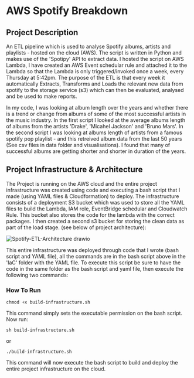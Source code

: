 # AWS Spotify Breakdown

## Project Description
An ETL pipeline which is used to analyse Spotify albums, artists and playlists - hosted on the cloud (AWS). The script is written in Python and makes use of the 'Spotipy' API to extract data. I hosted the script on AWS Lambda, I have created an AWS Event schedular rule and attached it to the Lambda so that the Lambda is only triggered/invoked once a week, every Thursday at 5:42pm. The purpose of the ETL is that every week it automatically Extracts, Transforms and Loads the relevant new data from spotify to the storage service (s3) which can then be evaluated, analysed and be used to make reports. 

In my code, I was looking at album length over the years and whether there is a trend or change from albums of some of the most successful artists in the music industry. In the first script I looked at the average albums length of albums from the artists 'Drake', 'Micahel Jackson' and 'Bruno Mars'. In the second script I was looking at albums length of artists from a famous spotify pop playlist - and this retreived album data from the last 50 years (See csv files in data folder and visualisations). I found that many of successful albums are getting shorter and shorter in duration of the years.

## Project Infrastructure & Architecture
The Project is running on the AWS cloud and the entire project infrastructure was created using code and executing a bash script that I made (using YAML files & Cloudformation) to deploy. The infrastructure consists of a deployment S3 bucket which was used to store all the YAML files to build the Lambda, IAM role, EventBridge schedular and Cloudwatch Rule. This bucket also stores the code for the lambda with the correct packages. I then created a second s3 bucket for storing the clean data as part of the load stage. (see below of project architecture):

![Spotify-ETL-Architecture drawio](https://github.com/hassan848/AWS-spotify-breakdown/assets/72468804/78a72032-dcb9-4d52-9600-42027cab5abe)

This entire infrastructure was deployed through code that I wrote (bash script and YAML file), all the commands are in the bash script above in the 'IaC' folder with the YAML file. To execute this script be sure to have the code in the same folder as the bash script and yaml file, then execute the following two commands:

### How To Run
```
chmod +x build-infrastructure.sh
```
This command simply sets the executable permission on the bash script. Now run:
```
sh build-infrastructure.sh
```
or
```
./build-infrastructure.sh
```
This command will now execute the bash script to build and deploy the entire project infrastructure on the cloud.
